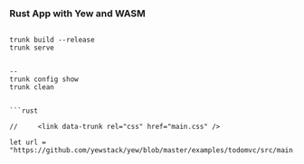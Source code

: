 ### Rust App with Yew and WASM

```shell

trunk build --release
trunk serve


--
trunk config show
trunk clean


```rust

//     <link data-trunk rel="css" href="main.css" /> 

let url = "https://github.com/yewstack/yew/blob/master/examples/todomvc/src/main.rs";

```
